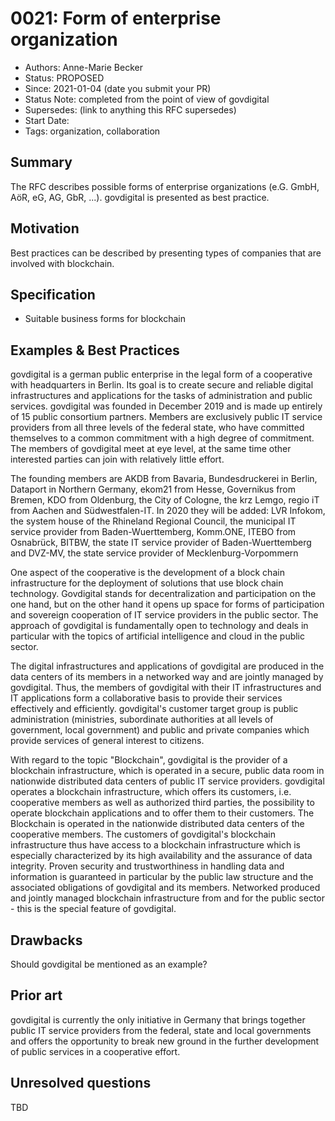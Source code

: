# 0021: Form of enterprise organization
- Authors: Anne-Marie Becker
- Status: PROPOSED
- Since: 2021-01-04 (date you submit your PR)
- Status Note: completed from the point of view of govdigital
- Supersedes: (link to anything this RFC supersedes)
- Start Date:
- Tags: organization, collaboration

## Summary

The RFC describes possible forms of enterprise organizations (e.G. GmbH, AöR, eG, AG, GbR, ...). govdigital is presented as best practice.

## Motivation

Best practices can be described by presenting types of companies that are involved with blockchain.

## Specification

* Suitable business forms for blockchain

## Examples & Best Practices

govdigital is a german public enterprise in the legal form of a cooperative with headquarters in Berlin. Its goal is to create secure and reliable digital infrastructures and applications for the tasks of administration and public services. govdigital was founded in December 2019 and is made up entirely of 15 public consortium partners. Members are exclusively public IT service providers from all three levels of the federal state, who have committed themselves to a common commitment with a high degree of commitment. The members of govdigital meet at eye level, at the same time other interested parties can join with relatively little effort.

The founding members are AKDB from Bavaria, Bundesdruckerei in Berlin, Dataport in Northern Germany, ekom21 from Hesse, Governikus from Bremen, KDO from Oldenburg, the City of Cologne, the krz Lemgo, regio iT from Aachen and Südwestfalen-IT. In 2020 they will be added: LVR Infokom, the system house of the Rhineland Regional Council, the municipal IT service provider from Baden-Wuerttemberg, Komm.ONE, ITEBO from Osnabrück, BITBW, the state IT service provider of Baden-Wuerttemberg and DVZ-MV, the state service provider of Mecklenburg-Vorpommern

One aspect of the cooperative is the development of a block chain infrastructure for the deployment of solutions that use block chain technology. Govdigital stands for decentralization and participation on the one hand, but on the other hand it opens up space for forms of participation and sovereign cooperation of IT service providers in the public sector. The approach of govdigital is fundamentally open to technology and deals in particular with the topics of artificial intelligence and cloud in the public sector.

The digital infrastructures and applications of govdigital are produced in the data centers of its members in a networked way and are jointly managed by govdigital. Thus, the members of govdigital with their IT infrastructures and IT applications form a collaborative basis to provide their services effectively and efficiently. govdigital's customer target group is public administration (ministries, subordinate authorities at all levels of government, local government) and public and private companies which provide services of general interest to citizens.

With regard to the topic "Blockchain", govdigital is the provider of a blockchain infrastructure, which is operated in a secure, public data room in nationwide distributed data centers of public IT service providers. govdigital operates a blockchain infrastructure, which offers its customers, i.e. cooperative members as well as authorized third parties, the possibility to operate blockchain applications and to offer them to their customers. The Blockchain is operated in the nationwide distributed data centers of the cooperative members. The customers of govdigital's blockchain infrastructure thus have access to a blockchain infrastructure which is especially characterized by its high availability and the assurance of data integrity. Proven security and trustworthiness in handling data and information is guaranteed in particular by the public law structure and the associated obligations of govdigital and its members. Networked produced and jointly managed blockchain infrastructure from and for the public sector - this is the special feature of govdigital.

## Drawbacks

Should govdigital be mentioned as an example?

## Prior art

govdigital is currently the only initiative in Germany that brings together public IT service providers from the federal, state and local governments and offers the opportunity to break new ground in the further development of public services in a cooperative effort. 

## Unresolved questions

TBD